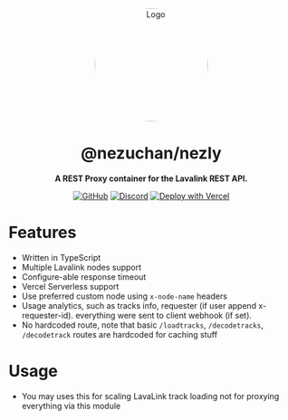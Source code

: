 <div align="center">

<img src="https://i.kagchi.my.id/nezuko.png" alt="Logo" width="200px" height="200px" style="border-radius:50%"/>

# @nezuchan/nezly

**A REST Proxy container for the Lavalink REST API.**

[![GitHub](https://img.shields.io/github/license/nezuchan/nezly)](https://github.com/nezuchan/nezly/blob/main/LICENSE)
[![Discord](https://discordapp.com/api/guilds/785715968608567297/embed.png)](https://nezu.my.id)
[![Deploy with Vercel](https://img.shields.io/badge/Vercel-Deploy-blue?style=flat&logo=vercel)](https://vercel.com/new/clone?repository-url=https://github.com/NezuChan/nezly)

</div>

# Features
- Written in TypeScript
- Multiple Lavalink nodes support
- Configure-able response timeout
- Vercel Serverless support
- Use preferred custom node using `x-node-name` headers
- Usage analytics, such as tracks info, requester (if user append x-requester-id). everything were sent to client webhook (if set).
- No hardcoded route, note that basic `/loadtracks`, `/decodetracks`, `/decodetrack` routes are hardcoded for caching stuff

# Usage
- You may uses this for scaling LavaLink track loading not for proxying everything via this module